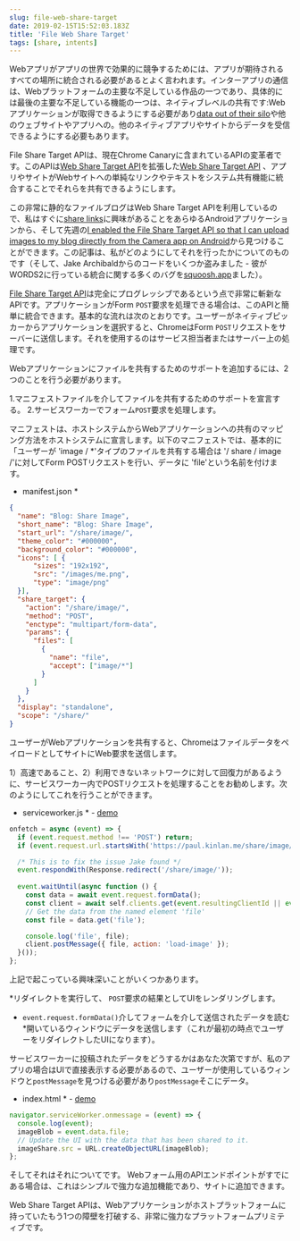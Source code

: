 ```yaml
---
slug: file-web-share-target
date: 2019-02-15T15:52:03.183Z
title: 'File Web Share Target'
tags: [share, intents]
---
```


Webアプリがアプリの世界で効果的に競争するためには、アプリが期待されるすべての場所に統合される必要があるとよく言われます。インターアプリの通信は、Webプラットフォームの主要な不足している作品の一つであり、具体的には最後の主要な不足している機能の一つは、ネイティブレベルの共有です:Webアプリケーションが取得できるようにする必要があり[data out of their silo](/unintended-silos/)や他のウェブサイトやアプリへの。他のネイティブアプリやサイトからデータを受信できるようにする必要もあります。

File Share Target APIは、現在Chrome Canaryに含まれているAPIの変革者です。このAPIは[Web Share Target API](https://github.com/WICG/web-share-target/blob/master/docs/explainer.md)を拡張した[Web Share Target API](https://github.com/WICG/web-share-target/blob/master/docs/explainer.md) 、アプリやサイトがWebサイトへの単純なリンクやテキストをシステム共有機能に統合することでそれらを共有できるようにします。

この非常に静的なファイルブログはWeb Share Target APIを利用しているので、私はすぐに[share links](/web-share-target-api/)に興味があることをあらゆるAndroidアプリケーションから、そして先週の[I enabled the File Share Target API so that I can upload images to my blog directly from the Camera app on Android](/testing-file-share-target-from-camera/)から見つけることができます。この記事は、私がどのようにしてそれを行ったかについてのものです（そして、Jake Archibaldからのコードをいくつか盗みました - 彼がWORDS2に行っている統合に関する多くのバグを[squoosh.app](https://squoosh.app/)ました）。

[File Share Target API](https://wicg.github.io/web-share-target/level-2/#example-3-manifest-webmanifest)は完全にプログレッシブであるという点で非常に斬新なAPIです。アプリケーションがForm `POST`要求を処理できる場合は、このAPIと簡単に統合できます。基本的な流れは次のとおりです。ユーザーがネイティブピッカーからアプリケーションを選択すると、ChromeはForm `POST`リクエストをサーバーに送信します。それを使用するのはサービス担当者またはサーバー上の処理です。

Webアプリケーションにファイルを共有するためのサポートを追加するには、2つのことを行う必要があります。

1.マニフェストファイルを介してファイルを共有するためのサポートを宣言する。
2.サービスワーカーでフォーム`POST`要求を処理します。

マニフェストは、ホストシステムからWebアプリケーションへの共有のマッピング方法をホストシステムに宣言します。以下のマニフェストでは、基本的に「ユーザーが &#39;image / *&#39;タイプのファイルを共有する場合は &#39;/ share / image /&#39;に対してForm POSTリクエストを行い、データに &#39;file&#39;という名前を付けます。

* manifest.json *
```JSON
{
  "name": "Blog: Share Image",
  "short_name": "Blog: Share Image",
  "start_url": "/share/image/",
  "theme_color": "#000000",
  "background_color": "#000000",
  "icons": [ {
      "sizes": "192x192",
      "src": "/images/me.png",
      "type": "image/png"
  }],
  "share_target": {
    "action": "/share/image/",
    "method": "POST",
    "enctype": "multipart/form-data",
    "params": {
      "files": [
        {
          "name": "file",
          "accept": ["image/*"]
        }
      ]
    }
  },
  "display": "standalone",
  "scope": "/share/"
}
```

ユーザーがWebアプリケーションを共有すると、ChromeはファイルデータをペイロードとしてサイトにWeb要求を送信します。

1）高速であること、2）利用できないネットワークに対して回復力があるように、サービスワーカー内でPOSTリクエストを処理することをお勧めします。次のようにしてこれを行うことができます。

* serviceworker.js * - [demo](/share/image/sw.js)

```Javascript
onfetch = async (event) => {
  if (event.request.method !== 'POST') return;
  if (event.request.url.startsWith('https://paul.kinlan.me/share/image/') === false) return;

  /* This is to fix the issue Jake found */
  event.respondWith(Response.redirect('/share/image/'));
  
  event.waitUntil(async function () {
    const data = await event.request.formData();
    const client = await self.clients.get(event.resultingClientId || event.clientId);
    // Get the data from the named element 'file'
    const file = data.get('file');

    console.log('file', file);
    client.postMessage({ file, action: 'load-image' });
  }());
};
```

上記で起こっている興味深いことがいくつかあります。

*リダイレクトを実行して、 `POST`要求の結果としてUIをレンダリングします。
* `event.request.formData()`介してフォームを介して送信されたデータを読む
*開いているウィンドウにデータを送信します（これが最初の時点でユーザーをリダイレクトしたUIになります）。

サービスワーカーに投稿されたデータをどうするかはあなた次第ですが、私のアプリの場合はUIで直接表示する必要があるので、ユーザーが使用しているウィンドウと`postMessage`を見つける必要があり`postMessage`そこにデータ。

* index.html * - [demo](/share/image/index.html)

```Javascript
navigator.serviceWorker.onmessage = (event) => {
  console.log(event);
  imageBlob = event.data.file;
  // Update the UI with the data that has been shared to it.
  imageShare.src = URL.createObjectURL(imageBlob);
};
```

そしてそれはそれについてです。 Webフォーム用のAPIエンドポイントがすでにある場合は、これはシンプルで強力な追加機能であり、サイトに追加できます。

Web Share Target APIは、Webアプリケーションがホストプラットフォームに持っていたもう1つの障壁を打破する、非常に強力なプラットフォームプリミティブです。